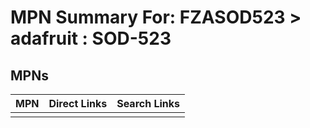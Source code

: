 



# MPN Summary For: FZASOD523 > adafruit : SOD-523

## MPNs
  

|MPN|Direct Links|Search Links|
| :--- | :--- | :--- |
||||
